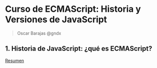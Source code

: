 # Curso de ECMAScript: Historia y Versiones de JavaScript
> Oscar Barajas @gndx

## 1. Historia de JavaScript: ¿qué es ECMAScript?


[Resumen](https://luis-ariza.notion.site/ECMAScript-Versiones-de-JavasCript-be6daa0ae0eb406f990238a07d677a5a)